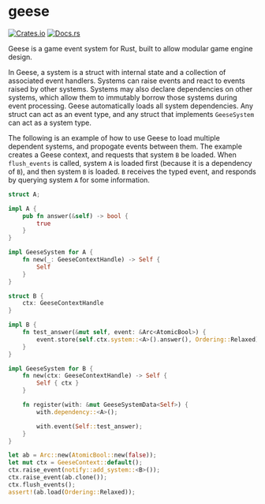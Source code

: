 # geese

[![Crates.io](https://img.shields.io/crates/v/geese.svg)](https://crates.io/crates/geese)
[![Docs.rs](https://docs.rs/geese/badge.svg)](https://docs.rs/geese)

Geese is a game event system for Rust, built to allow modular game engine design.

In Geese, a system is a struct with internal state and a collection of associated
event handlers. Systems can raise events and react to events raised by other
systems. Systems may also declare dependencies on other systems, which allow
them to immutably borrow those systems during event processing. Geese automatically
loads all system dependencies. Any struct can act as an event type, and any struct
that implements `GeeseSystem` can act as a system type.

The following is an example of how to use Geese to load multiple dependent systems,
and propogate events between them. The example creates a Geese context,
and requests that system `B` be loaded. When `flush_events` is called,
system `A` is loaded first (because it is a dependency of `B`), and then
system `B` is loaded. `B` receives the typed event, and responds by querying
system `A` for some information.

```rust
struct A;

impl A {
    pub fn answer(&self) -> bool {
        true
    }
}

impl GeeseSystem for A {
    fn new(_: GeeseContextHandle) -> Self {
        Self
    }
}

struct B {
    ctx: GeeseContextHandle
}

impl B {
    fn test_answer(&mut self, event: &Arc<AtomicBool>) {
        event.store(self.ctx.system::<A>().answer(), Ordering::Relaxed);
    }
}

impl GeeseSystem for B {
    fn new(ctx: GeeseContextHandle) -> Self {
        Self { ctx }
    }

    fn register(with: &mut GeeseSystemData<Self>) {
        with.dependency::<A>();

        with.event(Self::test_answer);
    }
}

let ab = Arc::new(AtomicBool::new(false));
let mut ctx = GeeseContext::default();
ctx.raise_event(notify::add_system::<B>());
ctx.raise_event(ab.clone());
ctx.flush_events();
assert!(ab.load(Ordering::Relaxed));
```
